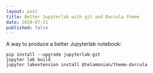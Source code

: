 ```yaml
---
layout: post
title: Better Jupyterlab with git and Darcula theme
date: 2020-07-21
published: false
---
```


A way to produce a better Jupyterlab notebook:


    pip install --upgrade jupyterlab-git
    jupyter lab build
    jupyter labextension install @telamonian/theme-darcula


